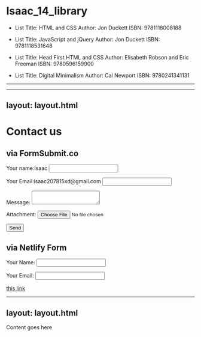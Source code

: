 # Isaac_14_library

- List Title: HTML and CSS
Author: Jon Duckett
ISBN: 9781118008188
- List Title: JavaScript and jQuery
Author: Jon Duckett
ISBN: 9781118531648

- List Title: Head First HTML and CSS
Author: Elisabeth Robson and Eric Freeman
ISBN: 9780596159900

- List Title: Digital Minimalism
Author: Cal Newport
ISBN:  9780241341131
____________________________________________________________________
---
layout: layout.html
---

# Contact us

## via FormSubmit.co

<form name="contact" method="POST" action="https://formsubmit.co/demo@makzan.net" enctype="multipart/form-data">
  <p>
    <label>
      Your name:Isaac 
      <input type="text" name="Isaac" />
    </label>   
  </p>
  <p>
    <label>
      Your Email:isaac207815xd@gmail.com 
      <input type="email" name="email" />
    </label>
  </p>
  <p>
    <label>
      Message: 
      <textarea name="message"></textarea>
    </label>
  </p>
  <p>
    <label>
      Attachment:
      <input type="file" name="attachment">
    </label>
  </p>
  <p>
    <input type="hidden" name="_next" value="https://demo-20200516.netlify.app/thanks">
    <input type="submit" value="Send">
  </p>
</form>

## via Netlify Form

<form name="contact" method="POST" data-netlify="true" enctype="multipart/form-data">
  <p>
    <label>
      Your Name: 
      <input type="text" name="name" />
    </label>   
  </p>
  <p>
    <label>
      Your Email: 
      <input type="email" name="email" />
    </label>
  </p>
  <p>


[this link](https://www.google.com/search?sxsrf=ALeKk03Sgwb2DAhr6tBWJjVOPzgV71W-ug%3A1593828444406&ei=XOT_XqG2GM6Jr7wPxsiIyAI&q=demon+slayer+&oq=demon+slayer+&gs_lcp=CgZwc3ktYWIQAzIGCCMQJxATMgYIIxAnEBMyBAgjECcyBQgAEMsBMgUIABDLATIFCAAQywEyBQgAEMsBMgUIABDLATIFCAAQywEyBQgAEMsBUOMGWOMGYPEIaABwAHgAgAFriAG5AZIBAzEuMZgBAKABAaoBB2d3cy13aXo&sclient=psy-ab&ved=0ahUKEwih1IvSwbLqAhXOxIsBHUYkAikQ4dUDCAw&uact=5)




---
layout: layout.html
---

Content goes here












